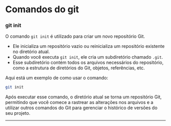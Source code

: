# Comandos do git

### git init
O comando `git init` é utilizado para criar um novo repositório Git.

- Ele inicializa um repositório vazio ou reinicializa um repositório existente no diretório atual.
- Quando você executa `git init`, ele cria um subdiretório chamado `.git`.
- Esse subdiretório contém todos os arquivos necessários do repositório, como a estrutura de diretórios do Git, objetos, referências, etc.

Aqui está um exemplo de como usar o comando:

```bash
git init
```

Após executar esse comando, o diretório atual se torna um repositório Git, permitindo que você comece a rastrear as alterações nos arquivos e a utilizar outros comandos do Git para gerenciar o histórico de versões do seu projeto.

---

